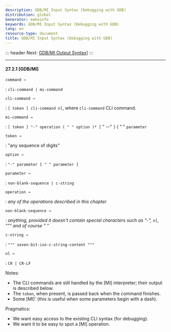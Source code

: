 ```yaml
---
description: GDB/MI Input Syntax (Debugging with GDB)
distribution: global
Generator: makeinfo
keywords: GDB/MI Input Syntax (Debugging with GDB)
lang: en
resource-type: document
title: GDB/MI Input Syntax (Debugging with GDB)
---
```

::: header
Next: [GDB/MI Output Syntax](GDB_002fMI-Output-Syntax.html#GDB_002fMI-Output-Syntax)]
:::

---

#### 27.2.1 [GDB/MI]

`command →`

:   `cli-command | mi-command`

`cli-command →`

:   `[ token ] cli-command nl`, where `cli-command` CLI command.

`mi-command →`

:   `[ token ] "-" operation ( " " option )* [` \" \--\" `]` ( \" \" `parameter`

`token →`

:   \"any sequence of digits\"

`option →`

:   `"-" parameter [ " " parameter ]`

`parameter →`

:   `non-blank-sequence | c-string`

`operation →`

:   *any of the operations described in this chapter*

`non-blank-sequence →`

:   *anything, provided it doesn't contain special characters such as \"-\", `nl`, \"\"\" and of course \" \"*

`c-string →`

:   `""" seven-bit-iso-c-string-content """`

`nl →`

:   `CR | CR-LF`

Notes:

- The CLI commands are still handled by the [MI] interpreter; their output is described below.
- The `token`, when present, is passed back when the command finishes.
- Some [MI]' (this is useful when some parameters begin with a dash).

Pragmatics:

- We want easy access to the existing CLI syntax (for debugging).
- We want it to be easy to spot a [MI] operation.

